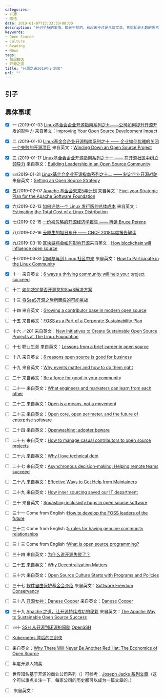 ```yaml
---
categories:
- 开源
- 感悟
date: 2019-01-07T15:33:33+08:00
description: "任何坚持的事情，都是不易的，看起来不过是几篇文章，背后却是无数的思考和不间断的打磨。2019，继续摸索着前进。开源走进历史，不可逆转！要么拥抱，要么沉沦。"
keywords:
- Open Source
- Culture
- Reading
- News
tags:
- 每周精选
- 开源之道
title: "开源之道2019年计划表"
url: ""
---
```


## 引子


## 具体事项
- [x] 一 /2019-01-03 [Linux基金会企业开源指南系列之九——公司如何提升开源开发的影响力](posts/opensource_enterprise_guide/improve-open-source-dev-impact/) 来自英文：[Improving Your Open Source Development Impact](https://www.linuxfoundation.org/resources/open-source-guides/improving-your-open-source-development-impact/)
- [x] 二 /2019-01-10 [Linux基金会企业开源指南系列之十 —— 企业如何优雅的关闭一个失败的开源项目](posts/opensource_enterprise_guide/shutting-down-an-open-source-project) 来自英文：[Winding Down an Open Source Project](https://www.linuxfoundation.org/resources/open-source-guides/winding-down-an-open-source-project/)
- [x] 三 /2019-01-17 [Linux基金会企业开源指南系列之十一 —— 在开源社区中树立领导力](posts/opensource_enterprise_guide/building-leadership-in-an-open-source-community) 来自英文：[Building Leadership in an Open Source Community](https://www.linuxfoundation.org/resources/open-source-guides/building-leadership-in-an-open-source-community/)
- [x] 四/2019-01-31 [Linux基金会企业开源指南系列之十二 —— 制定企业开源战略](posts/opensource_enterprise_guide/Setting-an-Open-Source-Strategy) 来自英文：[Setting an Open Source Strategy](https://www.linuxfoundation.org/resources/open-source-guides/setting-an-open-source-strategy/)
- [x] 五/2019-02-07  [Apache 基金会未来5年计划](posts/foundation_introduce/five-year-strategic-plan-for-the-asf-2018) 来自英文：[Five-year Strategic Plan for the Apache Software Foundation](https://www.apache.org/board/plan.html)
- [x] 六/2019-02-13 [如何评估一个 Linux 发行版的总体成本](posts/open-source-economic/estimating-the-total-cost-of-linux-distribution) 来自英文：[Estimating the Total Cost of a Linux Distribution](https://www.linux.com/publications/estimating-total-cost-linux-distribution)
- [x] 七/2019-02-15 [一份被忽略的开源经济学报告 —— 再读 Bruce Perens](posts/open-source-economic/review-the-emerging-economic-paradigm-of-open-source)
- [x] 八/2019-02-16 [云原生的旭日东升 —— CNCF 2018年度报告解读](posts/foundation_introduce/review-cncf-2018-annual-report)
- [x] 九/2019-03-10 [区块链将会如何影响开源](posts/opensource_technology/open-source-tokenomics/)来自英文：[How blockchain will influence open source](https://opensource.com/article/18/8/open-source-tokenomics)
- [ ] 十/2019-03-31  [如何参与到 Linux 社区中来](posts/contribute_to_community/how_to_participate_in_the_linux_community) 来自英文：[How to Participate in the Linux Community](https://www.linux.com/publications/how-participate-linux-community)
- [x] 十一  来自英文：[6 ways a thriving community will help your project succeed](https://opensource.com/open-organization/18/3/why-build-community-3)
- [ ] 十二 [如何决定是否开源您的SaaS解决方案](https://opensource.com/article/18/5/open-source-saas-y-world)
- [ ] 十三 [将SaaS开源之后所面临的可能挑战](https://opensource.com/article/18/5/open-source-saas-y-world-part-2)
- [ ] 十四 来自英文：[Growing a contributor base in modern open source](https://opensource.com/life/16/5/growing-contributor-base-modern-open-source)
- [ ] 十五 来自英文：[FOSS as a Part of a Corporate Sustainability Plan](https://www.linuxjournal.com/content/foss-part-corporate-sustainability-plan)
- [ ] 十六 ／201 []() 来自英文：[New Initiatives to Create Sustainable Open Source Projects at The Linux Foundation](https://www.linuxfoundation.org/blog/new-initiatives-to-create-sustainable-open-source-projects-at-the-linux-foundation/)
- [ ] 十七 []() 职业生涯 来自英文：[Lessons from a brief career in open source](https://opensource.com/article/17/2/preparing-career-open-source)
- [ ] 十八 []() 来自英文：[6 reasons open source is good for business](https://opensource.com/article/17/10/6-reasons-choose-open-source-software)
- [ ] 十九 []() 来自英文：[Why events matter and how to do them right](https://opensource.com/article/17/1/drupal-sibera)
- [ ] 二十 []() 来自英文：[Be a force for good in your community](https://opensource.com/open-organization/17/1/force-for-good-community)
- [ ] 二十一 []() 来自英文：[What engineers and marketers can learn from each other](https://opensource.com/open-organization/17/1/engineers-marketers-can-learn)
- [ ] 二十二 []() 来自英文：[Open is a means, not a movement](https://opensource.com/open-organization/16/10/open-means-not-movement)
- [ ] 二十三 []() 来自英文：[Open core, open perimeter, and the future of enterprise software](https://opensource.com/article/17/8/open-core-vs-open-perimeter)
- [ ] 二十四 []() 来自英文：[Openwashing: adopter beware](https://opensource.com/business/14/12/openwashing-more-prevalent)
- [ ] 二十五 []() 来自英文：[How to manage casual contributors to open source projects](https://opensource.com/article/17/10/managing-casual-contributors)
- [ ] 二十六 []() 来自英文：[Why I love technical debt](https://opensource.com/article/17/11/why-i-love-technical-debt)
- [ ] 二十七 []() 来自英文：[Asynchronous decision-making: Helping remote teams succeed](https://opensource.com/article/17/12/asynchronous-decision-making)
- [ ] 二十八 []() 来自英文：[Effective Ways to Get Help from Maintainers](https://www.snoyman.com/blog/2017/10/effective-ways-help-from-maintainers)

- [ ] 二十九 []() 来自英文：[How inner sourcing saved our IT department](https://opensource.com/open-organization/18/1/open-orgs-and-inner-source-it)
- [ ] 三十 []() 来自英文：[Squashing inclusivity bugs in open source software](https://opensource.com/article/18/8/inclusivity-bugs-open-source-software)
- [ ] 三十一 []() Come from English :[How to develop the FOSS leaders of the future](https://opensource.com/article/18/4/succession-planning-how-develop-foss-leaders-future)
- [ ] 三十二 []() Come from English :[5 rules for having genuine community relationships](https://opensource.com/open-organization/18/2/why-build-community-2)
- [ ] 三十三 []() Come from English :[What is open source programming?](https://opensource.com/article/18/3/what-open-source-programming)
- [ ] 三十四 []() 来自英文：[为什么说开源失败了？](https://medium.com/@johnmark/why-open-source-failed-6cae5d6a9f6)
- [ ] 三十五 []() 来自英文：[Why Decentralization Matters](https://medium.com/@cdixon/why-decentralization-matters-5e3f79f7638e)
- [ ] 三十六 []() 来自英文：[Open Source Culture Starts with Programs and Policies](https://thenewstack.io/open-source-culture-starts-with-programs-and-policies/)
- [ ] 三十七 []()[软件自由保护基金会介绍]() 来自英文：[Software Freedom Conservancy](https://sfconservancy.org/)
- [ ] 三十八 []()[开源女神：Danese Cooper]() 来自英文：[Danese Cooper](https://en.wikipedia.org/wiki/Danese_Cooper)
- [x] 三十九 [Apache 之道，让开源持续成功的秘籍](posts/foundation_introduce/the_apache_way_to_sustainable_os/) 来自英文：[The Apache Way to Sustainable Open Source Success](https://blogs.apache.org/foundation/entry/the-apache-way-to-sustainable)
- [ ] 四十  [SSH 从开源到闭源的闹剧]() [OpenSSH](https://en.wikipedia.org/wiki/OpenSSH)
- [ ]  [Kubernetes 背后的三剑侠](https://siliconangle.com/2019/04/12/google-women-power-rise-kubernetes/)
- [ ] 来自英文：[Why There Will Never Be Another Red Hat: The Economics of Open Source](https://a16z.com/2014/02/14/why-there-will-never-be-another-redhat-the-economics-of-open-source)
- [ ]  年度开源人物奖[](https://en.wikipedia.org/wiki/O%27Reilly_Open_Source_Award)
- [ ] 世界知名基于开源的商业公司系列（）可参考：[Joseph Jacks 系列文章](https://medium.com/@asynchio)（这个可以重点关注一下，每家公司的历史都可以成为一篇文章的。）
- [ ] []() 来自英文：[]()
